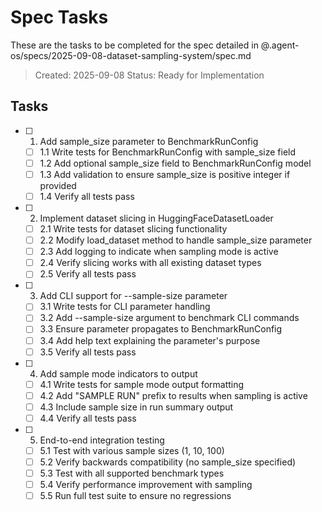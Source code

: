 # Spec Tasks

These are the tasks to be completed for the spec detailed in @.agent-os/specs/2025-09-08-dataset-sampling-system/spec.md

> Created: 2025-09-08
> Status: Ready for Implementation

## Tasks

- [ ] 1. Add sample_size parameter to BenchmarkRunConfig
  - [ ] 1.1 Write tests for BenchmarkRunConfig with sample_size field
  - [ ] 1.2 Add optional sample_size field to BenchmarkRunConfig model
  - [ ] 1.3 Add validation to ensure sample_size is positive integer if provided
  - [ ] 1.4 Verify all tests pass

- [ ] 2. Implement dataset slicing in HuggingFaceDatasetLoader
  - [ ] 2.1 Write tests for dataset slicing functionality
  - [ ] 2.2 Modify load_dataset method to handle sample_size parameter
  - [ ] 2.3 Add logging to indicate when sampling mode is active
  - [ ] 2.4 Verify slicing works with all existing dataset types
  - [ ] 2.5 Verify all tests pass

- [ ] 3. Add CLI support for --sample-size parameter
  - [ ] 3.1 Write tests for CLI parameter handling
  - [ ] 3.2 Add --sample-size argument to benchmark CLI commands
  - [ ] 3.3 Ensure parameter propagates to BenchmarkRunConfig
  - [ ] 3.4 Add help text explaining the parameter's purpose
  - [ ] 3.5 Verify all tests pass

- [ ] 4. Add sample mode indicators to output
  - [ ] 4.1 Write tests for sample mode output formatting
  - [ ] 4.2 Add "SAMPLE RUN" prefix to results when sampling is active
  - [ ] 4.3 Include sample size in run summary output
  - [ ] 4.4 Verify all tests pass

- [ ] 5. End-to-end integration testing
  - [ ] 5.1 Test with various sample sizes (1, 10, 100)
  - [ ] 5.2 Verify backwards compatibility (no sample_size specified)
  - [ ] 5.3 Test with all supported benchmark types
  - [ ] 5.4 Verify performance improvement with sampling
  - [ ] 5.5 Run full test suite to ensure no regressions
